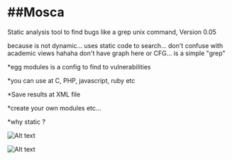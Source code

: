##Mosca
=====

 Static analysis tool to find bugs like a grep unix command, Version 0.05  

because is not dynamic... uses static code to search... don't confuse with academic views hahaha 
don't have graph here or CFG... is a simple "grep"


*egg modules is a config to find to vulnerabilities

*you can use at C, PHP, javascript, ruby etc

*Save results at XML file

*create your own modules etc...

*why static ?


![Alt text](https://raw.githubusercontent.com/CoolerVoid/Mosca/master/doc/images/codeview.png)

![Alt text](https://raw.githubusercontent.com/CoolerVoid/Mosca/master/doc/Mosca.jpg)




